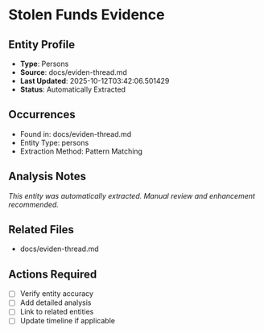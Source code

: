 # Stolen Funds Evidence

## Entity Profile
- **Type**: Persons
- **Source**: docs/eviden-thread.md
- **Last Updated**: 2025-10-12T03:42:06.501429
- **Status**: Automatically Extracted

## Occurrences
- Found in: docs/eviden-thread.md
- Entity Type: persons
- Extraction Method: Pattern Matching

## Analysis Notes
*This entity was automatically extracted. Manual review and enhancement recommended.*

## Related Files
- docs/eviden-thread.md

## Actions Required
- [ ] Verify entity accuracy
- [ ] Add detailed analysis
- [ ] Link to related entities
- [ ] Update timeline if applicable
